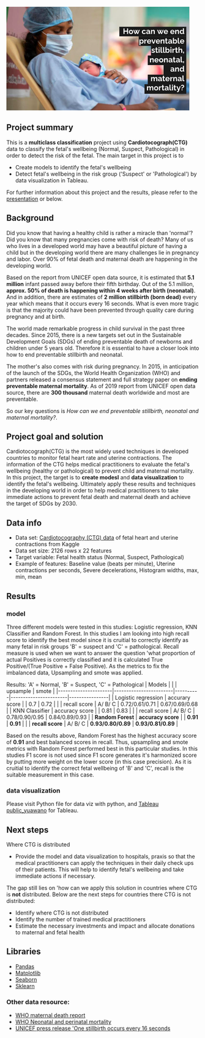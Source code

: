 ![Screenshot](images/head_pic.png)

## Project summary
This is a **multiclass classification** project using **Cardiotocograph(CTG)** data to classify the fetal's wellbeing (Normal, Suspect, Pathological) in order to detect the risk of the fetal.
The main target in this project is to 
- Create models to identify the fetal's wellbeing
- Detect fetal's wellbeing in the risk group ('Suspect' or 'Pathological') by data visualization in Tableau.

For further information about this project and the results, please refer to the [presentation](https://docs.google.com/presentation/d/1a8GAKOVSXRye0OPvnsLM4sYUJHKMhU-R-i7Mjj1O4KE/edit#slide=id.p) or below.


## Background 
Did you know that having a healthy child is rather a miracle than 'normal'? 
Did you know that many pregnancies come with risk of death?
Many of us who lives in a developed world may have a beautiful picture of having a child but in the developing world there are many challenges lie in pregnancy and labor. Over 90% of fetal death and maternal death are happening in the developing world.

Based on the report from UNICEF open data source, it is estimated that **5.1 million** infant passed away before their fifth birthday. Out of the 5.1 million, **approx. 50% of death is happening within 4 weeks after birth (neonatal)**. 
And in addition, there are estimates of **2 million stillbirth (born dead)** every year which means that it occurs every 16 seconds. What is even more tragic is that the majority could have been prevented through quality care during pregnancy and at birth.

The world made remarkable progress in child survival in the past three decades. Since 2015, there is a new targets set out in the Sustainable Development Goals (SDGs) of ending preventable death of newborns and children under 5 years old.
Therefore it is essential to have a closer look into how to end preventable stillbirth and neonatal.

The mother's also comes with risk during pregnancy. In 2015, in anticipation of the launch of the SDGs, the World Health Organization (WHO) and partners released a consensus statement and full strategy paper on **ending preventable maternal mortality**. As of 2019 report from UNICEF open data source, there are **300 thousand** maternal death worldwide and most are preventable.

So our key questions is *How can we end preventable stillbirth, neonatal and maternal mortality?*.

## Project goal and solution
Cardiotocograph(CTG) is the most widely used techniques in developed countries to monitor fetal heart rate and uterine contractions. The information of the CTG helps medical practitioners to evaluate the fetal's wellbeing (healthy or pathological) to prevent child and maternal mortality.
In this project, the target is to **create modesl** and **data visualization** to identify the fetal's wellbeing.
Ultimately apply these results and techniques in the developing world in order to help medical practitioners to take immediate actions to prevent fetal death and maternal death and achieve the target of SDGs by 2030.


## Data info
- Data set:  [Cardiotocography (CTG) data](https://www.kaggle.com/andrewmvd/fetal-health-classification) of fetal heart and uterine contractions from Kaggle
- Data set size: 2126 rows x 22 features
- Target variable: Fetal health status (Normal, Suspect, Pathological)
- Example of features: Baseline value (beats per minute), Uterine contractions per seconds, Severe decelerations, Histogram widths, max, min, mean 


## Results
### model
Three different models were tested in this studies: Logistic regression, KNN Classifier and Random Forest.
In this studies I am looking into high recall score to identify the best model since it is cruitial to correctly identify as many fetal in risk groups 'B' = suspect and 'C' = pathological.
Recall measure is used when we want to answer the question 'what proportion of actual Positives is correctly classified and it is calculated True Positive/(True Positive + False Positive). 
As the metrics to fix the imbalanced data, Upsampling and smote was applied.

Results: 
'A' = Normal, 'B' = Suspect, 'C' = Pathological
| Models               |                        |          | upsample              | smote          |
|----------------------|------------------------|----------|-----------------------|----------------|
| Logistic  regression | accurary score         |          | 0.7                   | 0.72           |
|                      | recall score           | A/ B/ C  | 0.72/0.61/0.71        | 0.67/0.69/0.68 |
| KNN Classifier       | accuracy score         |          | 0.81                  | 0.83           |
|                      | recall score           | A/ B/ C  | 0.78/0.90/0.95        | 0.84/0.89/0.93 |
| **Random Forest**    | **accuracy score**     |          | **0.91**                  | **0.91**           |
|                      | **recall score**       | A/ B/ C  | **0.93/0.80/0.89**    | **0.93/0.81/0.89** |

Based on the results above, Random Forest has the highest accuracy score of **0.91** and best balanced scores in recall.
Thus, upsampling and smote metrics with Random Forest performed best in this particular studies.
In this studies F1 score is not used since F1 score generates it's harmonized score by putting more weight on the lower score (in this case precision). As it is cruitial to identify the correct fetal wellbeing of 'B' and 'C', recall is the suitable measurement in this case.

### data visualization 
Please visit Python file for data viz with python, and  [Tableau public_yuawano](https://public.tableau.com/app/profile/yuri.awano) for Tableau.

## Next steps
Where CTG is distributed
- Provide the model and data visualization to hospitals, praxis so that the medical practitioners can apply the techniques in their daily check ups of their patients. This will help to identify fetal's wellbeing and take immediate actions if necessary.

The gap still lies on 'how can we apply this solution in countries where CTG is **not** distributed.
Below are the next steps for countries there CTG is not distributed:
- Identify where CTG is not distributed
- Identify the number of trained medical practitioners
- Estimate the necessary investments and impact and allocate donations to maternal and fetal health


## Libraries
- [Pandas](https://pandas.pydata.org/)
- [Matplotlib](https://matplotlib.org/stable/contents.html)
- [Seaborn](https://seaborn.pydata.org/)
- [Sklearn](https://scikit-learn.org/stable/)


### Other data resource:
- [WHO maternal death report](https://www.who.int/news/item/05-10-2021-new-global-targets-to-prevent-maternal-deaths)
- [WHO Neonatal and perinatal mortality](http://apps.who.int/iris/bitstream/handle/10665/43444/9241563206_eng.pdf;jsessionid=F36359625C33C27CABCEBD4D451A7C46?sequence=1)
- [UNICEF press release 'One stillbirth occurs every 16 seconds](https://www.unicef.org/press-releases/one-stillbirth-occurs-every-16-seconds-according-first-ever-joint-un-estimates)

